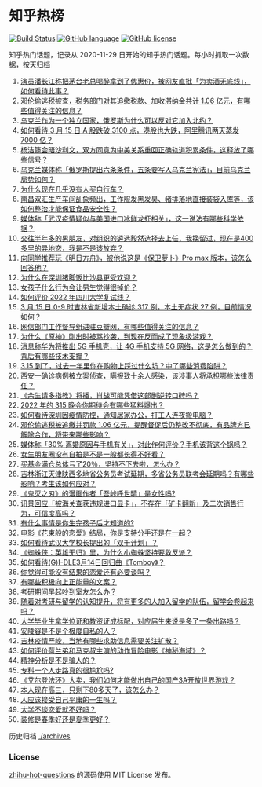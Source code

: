 # 知乎热榜
[![Build Status](https://github.com/ToWeLong/zhihu-hot-questions/workflows/CI/badge.svg)](https://github.com/ToWeLong/zhihu-hot-questions/actions)
[![GitHub language](https://img.shields.io/badge/language-golang-orange.svg)](https://golang.org/)
[![GitHub license](https://img.shields.io/github/license/ToWeLong/zhihu-hot-questions)](https://github.com/ToWeLong/zhihu-hot-questions/blob/main/LICENSE)

知乎热门话题，记录从 2020-11-29 日开始的知乎热门话题。每小时抓取一次数据，按天[归档](./archives)

<!-- BEGIN -->

1. [演员潘长江称把茅台老总喝醉拿到了优惠价，被网友直批「为卖酒无底线」，如何看待此事？](https://www.zhihu.com/question/521931029)
1. [邓伦偷逃税被查，税务部门对其追缴税款、加收滞纳金共计 1.06 亿元，有哪些值得关注的信息？](https://www.zhihu.com/question/522079482)
1. [乌克兰作为一个独立国家，俄罗斯为什么可以反对它加入北约？](https://www.zhihu.com/question/518530620)
1. [如何看待 3 月 15 日 A 股跌破 3100 点，港股也大跌，阿里腾讯两天蒸发 7000 亿？](https://www.zhihu.com/question/522065616)
1. [杨洁篪会晤沙利文，双方同意为中美关系重回正确轨道积累条件，这释放了哪些信号？](https://www.zhihu.com/question/522033924)
1. [乌克兰媒体称「俄罗斯提出六条条件，五条要写入乌克兰宪法」，目前乌克兰局势如何？](https://www.zhihu.com/question/521886190)
1. [为什么现在几乎没有人买自行车？](https://www.zhihu.com/question/392132198)
1. [南昌双汇生产车间乱象频出，工作服发黑发臭、猪排落地直接装袋入库等，该如何整治才能保证食品安全性？](https://www.zhihu.com/question/522006258)
1. [媒体称「武汉疫情疑似与美国进口冰鲜龙虾相关」，这一说法有哪些科学依据？](https://www.zhihu.com/question/522046230)
1. [交往半年多的男朋友，对组织的遴选毅然选择去上任，我挽留过，现在是400多里的异地恋，我是不是该放弃？](https://www.zhihu.com/question/521631414)
1. [向同学推荐玩《明日方舟》，被他说这是《保卫萝卜》Pro max 版本，该怎么回答他？](https://www.zhihu.com/question/521526187)
1. [为什么在深圳猪脚饭比沙县更受欢迎？](https://www.zhihu.com/question/521268022)
1. [女孩子什么行为会让男生觉得很掉价？](https://www.zhihu.com/question/413138711)
1. [如何评价 2022 年四川大学复试线？](https://www.zhihu.com/question/521896267)
1. [3 月 15 日 0-9 时吉林省新增本土确诊 317 例，本土无症状 27 例，目前情况如何？](https://www.zhihu.com/question/522013197)
1. [网信部门工作督导组进驻豆瓣网，有哪些值得关注的信息？](https://www.zhihu.com/question/522067323)
1. [为什么《原神》刚出时被骂抄袭，到现在反而成了现象级游戏？](https://www.zhihu.com/question/521256560)
1. [消息称华为将推出 5G 手机壳，让 4G 手机支持 5G 网络，这是怎么做到的？背后有哪些技术支撑？](https://www.zhihu.com/question/521696905)
1. [3.15 到了，过去一年里你在购物上踩过什么坑？中了哪些消费陷阱？](https://www.zhihu.com/question/521871608)
1. [西安一确诊病例被立案侦查，瞒报致十余人感染，该涉事人将承担哪些法律责任？](https://www.zhihu.com/question/522004603)
1. [《余生请多指教》将播，肖战可能凭借这部剧逆转口碑吗？](https://www.zhihu.com/question/521825593)
1. [2022 年的 315 晚会你期待会有哪些猛料爆出？](https://www.zhihu.com/question/520408212)
1. [如何看待深圳因疫情防控，通知居家办公，打工人连夜搬电脑？](https://www.zhihu.com/question/521863360)
1. [邓伦偷逃税被追缴并罚款 1.06 亿元，提醒督促后仍整改不彻底，有品牌方已解除合作，将带来哪些影响？](https://www.zhihu.com/question/522079749)
1. [媒体称「30% 离婚原因与手机有关」，对此作何评价？手机该背这个锅吗？](https://www.zhihu.com/question/521721854)
1. [女生朋友圈没有自拍是不是一般都长得不好看？](https://www.zhihu.com/question/344700243)
1. [买基金满仓总体亏了20％，坚持不下去啦，怎么办？](https://www.zhihu.com/question/513723494)
1. [吉林浙江天津陕西多地省公务员考试延期，多省公务员联考会延期吗？有哪些影响？考生该如何应对？](https://www.zhihu.com/question/518735903)
1. [《鬼灭之刃》的漫画作者「吾峠呼世晴」是女性吗?](https://www.zhihu.com/question/356241570)
1. [讯景回应「被海关查获违规进口显卡」，不存在「矿卡翻新」及二次销售行为，可信度高吗？](https://www.zhihu.com/question/521999208)
1. [有什么事情是你生完孩子后才知道的?](https://www.zhihu.com/question/363404783)
1. [电影《花束般的恋爱》结局，你是支持分手还是在一起？](https://www.zhihu.com/question/518681790)
1. [如何看待武汉大学校长提出的「双千计划」？](https://www.zhihu.com/question/521139041)
1. [《蜘蛛侠：英雄无归》里，为什么小蜘蛛坚持要救反派？](https://www.zhihu.com/question/521851895)
1. [如何看待(G)I-DLE3月14日回归曲《Tomboy》？](https://www.zhihu.com/question/521903532)
1. [你觉得可能没有结果的恋爱还有必要谈吗？](https://www.zhihu.com/question/522009123)
1. [有哪些积极向上正能量的文案？](https://www.zhihu.com/question/504710761)
1. [考研期间早起吵到室友怎么办？](https://www.zhihu.com/question/522017956)
1. [随着对考研与留学的认知提升，将有更多的人加入留学的队伍，留学会卷起来吗？](https://www.zhihu.com/question/520866138)
1. [大学毕业生拿学位证和教资证成标配，对应届生来说是多了一条出路吗？](https://www.zhihu.com/question/521566156)
1. [安陵容是不是个极度自私的人？](https://www.zhihu.com/question/475717374)
1. [吉林疫情严峻，当地有哪些求助信息需要关注扩散？](https://www.zhihu.com/question/521640895)
1. [如何评价荷兰弟和马克叔主演的动作冒险电影《神秘海域》？](https://www.zhihu.com/question/494770327)
1. [精神分析是不是骗人的？](https://www.zhihu.com/question/518357127)
1. [专科一个人走路真的很尴尬吗?](https://www.zhihu.com/question/521995329)
1. [《艾尔登法环》大卖，我们如何才能做出自己的国产3A开放世界游戏？](https://www.zhihu.com/question/520817176)
1. [本人现在高三，只剩下80多天了，该怎么办？](https://www.zhihu.com/question/521254079)
1. [人应该接受自己平庸的一生吗？](https://www.zhihu.com/question/521752115)
1. [大学不谈恋爱就不好吗？](https://www.zhihu.com/question/522031510)
1. [装修是春季好还是夏季更好？](https://www.zhihu.com/question/518976147)

<!-- END -->

历史归档 [./archives](./archives)


### License
[zhihu-hot-questions](https://github.com/towelong/zhihu-hot-questions) 的源码使用 MIT License 发布。